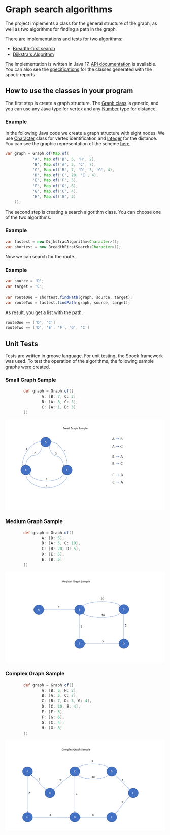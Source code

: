 # Graph search algorithms

The project implements a class for the general structure of the graph, as well as two algorithms for finding a path in the graph.

There are implementations and tests for two algorithms:

- [Breadth-first search](https://en.wikipedia.org/wiki/Breadth-first_search)
- [Dijkstra's Algorithm](https://en.wikipedia.org/wiki/Dijkstra%27s_algorithm)

The implementation is written in Java 17. [API documentation](api) is available. 
You can also see the [specifications](spock-reports) for the classes generated with the spock-reports.

## How to use the classes in your program

The first step is create a graph structure. The [Graph class](https://algorithms.jc.id.lv/api/lv/id/jc/algorithm/graph/Graph.html) is generic, and you can use any Java type for vertex and any [Number](https://docs.oracle.com/en/java/javase/17/docs/api/java.base/java/lang/Number.html) type for distance. 

### Example
In the following Java code we create a graph structure with eight nodes. We use [Character](https://docs.oracle.com/en/java/javase/17/docs/api/java.base/java/lang/Character.html) class for vertex identification and [Integer](https://docs.oracle.com/en/java/javase/17/docs/api/java.base/java/lang/Integer.html) for the distance. You can see the graphic representation of the scheme [here](assets/complex.gif). 

```java
var graph = Graph.of(Map.of(
            'A', Map.of('B', 5, 'H', 2),
            'B', Map.of('A', 5, 'C', 7),
            'C', Map.of('B', 7, 'D', 3, 'G', 4),
            'D', Map.of('C', 20, 'E', 4),
            'E', Map.of('F', 5),
            'F', Map.of('G', 6),
            'G', Map.of('C', 4),
            'H', Map.of('G', 3)
    ));
```

The second step is creating a search algorithm class. You can choose one of the two algorithms. 

### Example

```java
var fastest = new DijkstrasAlgorithm<Character>();
var shortest = new BreadthFirstSearch<Character>();
```

Now we can search for the route.

### Example

```java
var source = 'D';
var target = 'C';

var routeOne = shortest.findPath(graph, source, target);
var routeTwo = fastest.findPath(graph, source, target);
```

As result, you get a list with the path. 

```java
routeOne == ['D', 'C']   
routeTwo == ['D', 'E', 'F', 'G', 'C']
```

## Unit Tests

Tests are written in groove language. For unit testing, the Spock framework was used. To test the operation of the algorithms, the following sample graphs were created.

### Small Graph Sample

```groovy
        def graph = Graph.of([
                A: [B: 7, C: 2],
                B: [A: 3, C: 5],
                C: [A: 1, B: 3]
        ])
```

![Small Graph](assets/small.gif)


### Medium Graph Sample

```groovy
        def graph = Graph.of([
                A: [B: 5],
                B: [A: 5, C: 10],
                C: [B: 20, D: 5],
                D: [E: 5],
                E: [B: 5]
        ])
```

![Medium Graph](assets/medium.gif)

### Complex Graph Sample

```groovy
        def graph = Graph.of([
                A: [B: 5, H: 2],
                B: [A: 5, C: 7],
                C: [B: 7, D: 3, G: 4],
                D: [C: 20, E: 4],
                E: [F: 5],
                F: [G: 6],
                G: [C: 4],
                H: [G: 3]
        ])
```
![Complex Graph](assets/complex.gif)

